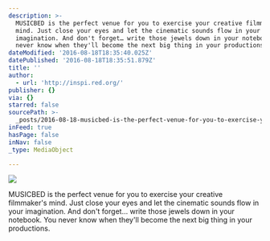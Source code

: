 ```yaml
---
description: >-
  MUSICBED is the perfect venue for you to exercise your creative filmmaker's
  mind. Just close your eyes and let the cinematic sounds flow in your
  imagination. And don't forget… write those jewels down in your notebook. You
  never know when they'll become the next big thing in your productions.
dateModified: '2016-08-18T18:35:40.025Z'
datePublished: '2016-08-18T18:35:51.879Z'
title: ''
author:
  - url: 'http://inspi.red.org/'
publisher: {}
via: {}
starred: false
sourcePath: >-
  _posts/2016-08-18-musicbed-is-the-perfect-venue-for-you-to-exercise-your-creat.md
inFeed: true
hasPage: false
inNav: false
_type: MediaObject

---
```

![](https://the-grid-user-content.s3-us-west-2.amazonaws.com/37815a6a-02a7-4e7f-953a-c3c8f6af4dbe.png)

MUSICBED is the perfect venue for you to exercise your creative filmmaker's mind. Just close your eyes and let the cinematic sounds flow in your imagination. And don't forget... write those jewels down in your notebook. You never know when they'll become the next big thing in your productions.